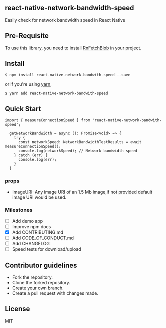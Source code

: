 ## react-native-network-bandwidth-speed
Easily check for network bandwidth speed in React Native

## Pre-Requisite

To use this library, you need to install [RnFetchBlob](https://github.com/joltup/rn-fetch-blob) in your project.

## Install

```
$ npm install react-native-network-bandwith-speed --save
```

or if you're using [yarn](https://yarnpkg.com),

```
$ yarn add react-native-network-bandwith-speed
```

## Quick Start

```
import { measureConnectionSpeed } from 'react-native-network-bandwith-speed';

  getNetworkBandwidth = async (): Promise<void> => {
    try {
      const networkSpeed: NetworkBandwidthTestResults = await measureConnectionSpeed();
      console.log(networkSpeed); // Network bandwidth speed 
    } catch (err) {
      console.log(err);  
    }
  }
```

### props
* ImageURI: Any image URI of an 1.5 Mb image,if not provided default image URI would be used. 


### Milestones

- [ ] Add demo app
- [ ] Improve npm docs
- [X] Add CONTRIBUTING.md
- [ ] Add CODE_OF_CONDUCT.md
- [ ] Add CHANGELOG
- [ ] Speed tests for download/upload

## Contributor guidelines

- Fork the repository.
- Clone the forked repository.
- Create your own branch.
- Create a pull request with changes made.


License
----

MIT

